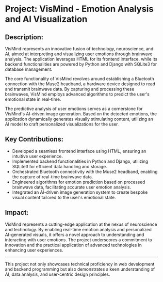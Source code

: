 # Project: VisMind - Emotion Analysis and AI Visualization

## Description:
VisMind represents an innovative fusion of technology, neuroscience, and AI, aimed at interpreting and visualizing user emotions through brainwave analysis. The application leverages HTML for its frontend interface, while its backend functionalities are powered by Python and Django with SQLite3 for database management.

The core functionality of VisMind revolves around establishing a Bluetooth connection with the Muse2 headband, a hardware device designed to read and transmit brainwave data. By capturing and processing these brainwaves, VisMind employs advanced algorithms to predict the user's emotional state in real-time.

The predictive analysis of user emotions serves as a cornerstone for VisMind's AI-driven image generation. Based on the detected emotions, the application dynamically generates visually stimulating content, utilizing an AI model to craft personalized visualizations for the user.

## Key Contributions:

- Developed a seamless frontend interface using HTML, ensuring an intuitive user experience.
- Implemented backend functionalities in Python and Django, utilizing SQLite3 for efficient data handling and storage.
- Orchestrated Bluetooth connectivity with the Muse2 headband, enabling the capture of real-time brainwave data.
- Engineered algorithms for emotion prediction based on processed brainwave data, facilitating accurate user emotion analysis.
- Integrated an AI-driven image generation system to create bespoke visual content tailored to the user's emotional state.
## Impact:
VisMind represents a cutting-edge application at the nexus of neuroscience and technology. By enabling real-time emotion analysis and personalized AI-generated visuals, it offers a novel approach to understanding and interacting with user emotions. The project underscores a commitment to innovation and the practical application of advanced technologies in enhancing user experiences.

---

This project not only showcases technical proficiency in web development and backend programming but also demonstrates a keen understanding of AI, data analysis, and user-centric design principles.
